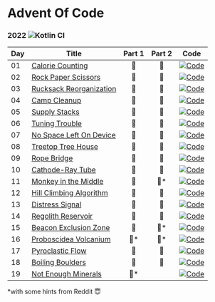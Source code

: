 # Advent Of Code

### 2022 ![Kotlin CI](https://github.com/ZhongXiLu/AdventOfCode/workflows/Kotlin%20CI/badge.svg)

| Day | Title                                                           | Part 1 | Part 2 | Code                                                                                                                                          |
|-----|-----------------------------------------------------------------|:------:|:------:|-----------------------------------------------------------------------------------------------------------------------------------------------|
| 01  | [Calorie Counting](https://adventofcode.com/2022/day/1)         |   🌟   |   🌟   | [![Code](https://img.shields.io/badge/code-%237F52FF.svg?style=for-the-badge&logo=kotlin&logoColor=white)](src/main/kotlin/aoc/days/Day01.kt) |
| 02  | [Rock Paper Scissors](https://adventofcode.com/2022/day/2)      |   🌟   |   🌟   | [![Code](https://img.shields.io/badge/code-%237F52FF.svg?style=for-the-badge&logo=kotlin&logoColor=white)](src/main/kotlin/aoc/days/Day02.kt) |
| 03  | [Rucksack Reorganization](https://adventofcode.com/2022/day/3)  |   🌟   |   🌟   | [![Code](https://img.shields.io/badge/code-%237F52FF.svg?style=for-the-badge&logo=kotlin&logoColor=white)](src/main/kotlin/aoc/days/Day03.kt) |
| 04  | [Camp Cleanup](https://adventofcode.com/2022/day/4)             |   🌟   |   🌟   | [![Code](https://img.shields.io/badge/code-%237F52FF.svg?style=for-the-badge&logo=kotlin&logoColor=white)](src/main/kotlin/aoc/days/Day04.kt) |
| 05  | [Supply Stacks](https://adventofcode.com/2022/day/5)            |   🌟   |   🌟   | [![Code](https://img.shields.io/badge/code-%237F52FF.svg?style=for-the-badge&logo=kotlin&logoColor=white)](src/main/kotlin/aoc/days/Day05.kt) |
| 06  | [Tuning Trouble](https://adventofcode.com/2022/day/6)           |   🌟   |   🌟   | [![Code](https://img.shields.io/badge/code-%237F52FF.svg?style=for-the-badge&logo=kotlin&logoColor=white)](src/main/kotlin/aoc/days/Day06.kt) |
| 07  | [No Space Left On Device](https://adventofcode.com/2022/day/7)  |   🌟   |   🌟   | [![Code](https://img.shields.io/badge/code-%237F52FF.svg?style=for-the-badge&logo=kotlin&logoColor=white)](src/main/kotlin/aoc/days/Day07.kt) |
| 08  | [Treetop Tree House](https://adventofcode.com/2022/day/8)       |   🌟   |   🌟   | [![Code](https://img.shields.io/badge/code-%237F52FF.svg?style=for-the-badge&logo=kotlin&logoColor=white)](src/main/kotlin/aoc/days/Day08.kt) |
| 09  | [Rope Bridge](https://adventofcode.com/2022/day/9)              |   🌟   |   🌟   | [![Code](https://img.shields.io/badge/code-%237F52FF.svg?style=for-the-badge&logo=kotlin&logoColor=white)](src/main/kotlin/aoc/days/Day09.kt) |
| 10  | [Cathode-Ray Tube](https://adventofcode.com/2022/day/10)        |   🌟   |   🌟   | [![Code](https://img.shields.io/badge/code-%237F52FF.svg?style=for-the-badge&logo=kotlin&logoColor=white)](src/main/kotlin/aoc/days/Day10.kt) |
| 11  | [Monkey in the Middle](https://adventofcode.com/2022/day/11)    |   🌟   |  🌟*   | [![Code](https://img.shields.io/badge/code-%237F52FF.svg?style=for-the-badge&logo=kotlin&logoColor=white)](src/main/kotlin/aoc/days/Day11.kt) |
| 12  | [Hill Climbing Algorithm](https://adventofcode.com/2022/day/12) |   🌟   |   🌟   | [![Code](https://img.shields.io/badge/code-%237F52FF.svg?style=for-the-badge&logo=kotlin&logoColor=white)](src/main/kotlin/aoc/days/Day12.kt) |
| 13  | [Distress Signal](https://adventofcode.com/2022/day/13)         |   🌟   |   🌟   | [![Code](https://img.shields.io/badge/code-%237F52FF.svg?style=for-the-badge&logo=kotlin&logoColor=white)](src/main/kotlin/aoc/days/Day13.kt) |
| 14  | [Regolith Reservoir](https://adventofcode.com/2022/day/14)      |   🌟   |   🌟   | [![Code](https://img.shields.io/badge/code-%237F52FF.svg?style=for-the-badge&logo=kotlin&logoColor=white)](src/main/kotlin/aoc/days/Day14.kt) |
| 15  | [Beacon Exclusion Zone](https://adventofcode.com/2022/day/15)   |   🌟   |  🌟*   | [![Code](https://img.shields.io/badge/code-%237F52FF.svg?style=for-the-badge&logo=kotlin&logoColor=white)](src/main/kotlin/aoc/days/Day15.kt) |
| 16  | [Proboscidea Volcanium](https://adventofcode.com/2022/day/16)   |  🌟*   |  🌟*   | [![Code](https://img.shields.io/badge/code-%237F52FF.svg?style=for-the-badge&logo=kotlin&logoColor=white)](src/main/kotlin/aoc/days/Day16.kt) |
| 17  | [Pyroclastic Flow](https://adventofcode.com/2022/day/17)        |   🌟   |   🌟   | [![Code](https://img.shields.io/badge/code-%237F52FF.svg?style=for-the-badge&logo=kotlin&logoColor=white)](src/main/kotlin/aoc/days/Day17.kt) |
| 18  | [Boiling Boulders](https://adventofcode.com/2022/day/18)        |   🌟   |   🌟   | [![Code](https://img.shields.io/badge/code-%237F52FF.svg?style=for-the-badge&logo=kotlin&logoColor=white)](src/main/kotlin/aoc/days/Day18.kt) |
| 19  | [Not Enough Minerals](https://adventofcode.com/2022/day/19)     |  🌟*   |        | [![Code](https://img.shields.io/badge/code-%237F52FF.svg?style=for-the-badge&logo=kotlin&logoColor=white)](src/main/kotlin/aoc/days/Day19.kt) |

*with some hints from Reddit 😇
